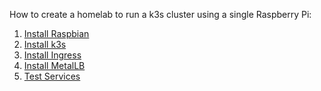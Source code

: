 How to create a homelab to run a k3s cluster using a single Raspberry Pi:

 <ol>
  <li> <a href="installrasp.html">Install Raspbian</a></li>
  <li> <a href="installk3s.html">Install k3s</a></li>
  <li> <a href="installnginx.html">Install Ingress</a></li>
  <li> <a href="installmetallb.html">Install MetalLB</a></li>
  <li> <a href="testsvc.html">Test Services</a></li>
</ol> 
